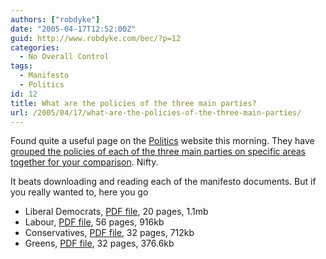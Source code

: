 ```yaml
---
authors: ["robdyke"]
date: "2005-04-17T12:52:00Z"
guid: http://www.robdyke.com/bec/?p=12
categories:
  - No Overall Control
tags:
  - Manifesto
  - Politics
id: 12
title: What are the policies of the three main parties?
url: /2005/04/17/what-are-the-policies-of-the-three-main-parties/
---
```

Found quite a useful page on the [Politics](http://www.politics.co.uk/) website this morning. They have [grouped the policies of each of the three main parties on specific areas together for your comparison](http://www.politics.co.uk/codestructurepage.aspx?code=430014488&menuindex=430014385). Nifty.

It beats downloading and reading each of the manifesto documents. But if you really wanted to, here you go

* Liberal Democrats, [PDF file](http://www.libdems.org.uk/media/documents/policies/manifesto2005.pdf), 20 pages, 1.1mb
* Labour, [PDF file](http://a4.g.akamai.net/7/4/15010/1/labourparty1.download.akamai.com/15010/manifesto_13042005_a3/pdf/manifesto.pdf), 56 pages, 916kb 
* Conservatives, [PDF file](http://www.conservatives.com/pdf/manifesto-uk-2005.pdf), 32 pages, 712kb 
* Greens, [PDF file](http://manifesto.greenparty.org.uk/site/downloads/file1290GreenPartyManifesto2005.pdf), 32 pages, 376.6kb